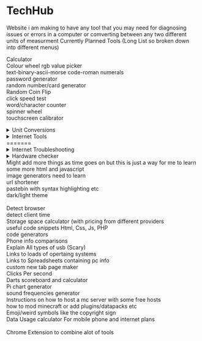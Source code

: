 # TechHub

Website i am making to have any tool that you may need for diagnosing issues or errors in a computer or comverting between any two different units of measurment
Currently Planned Tools (Long List so broken down into different menus)

<!--Currently Planned Features-->
Calculator  
Colour wheel rgb value picker  
text-binary-ascii-morse code-roman numerals  
password generator  
random number/card generator  
Random Coin Flip  
click speed test  
word/character counter  
spinner wheel  
touchscreen calibrator  

<details>
<summary>Unit Conversions</summary>
<br>

<details>
<summary>Time</summary>
<br>
Seconds and minutes etc
</details>

<details>
<summary>weight</summary>
<br>
kilos and pounds etc
</details>

<details>
<summary>Length</summary>
<br>
Metres and miles etc
</details>
</details>

<!--Tools-->

<details>
<summary>Internet Tools</summary>
<br>
Metres and miles etc
</details>
=======
<details>
<summary>Internet Troubleshooting</summary>
<br> ip speedtest auto refresh etc
</details>
 <details>
 <summary>Hardware checker</summary>
 <br>
sound and mic test plus keyboard and mouse checker

</details>
</details>
Might add more things as time goes on but this is just a way for me to learn some more html and javascript
<br>
image generators need to learn<br>
url shortener<br>
pastebin with syntax highlighting etc<br>
dark/light theme<br>
<br>
Detect browser<br>
detect client time<br>
Storage space calculator (with pricing from different providers<br>
useful code snippets Html, Css, Js, PHP<br>
code generators<br>
Phone info comparisons<br>
Explain All types of usb (Scary)<br>
Links to loads of opertaing systems<br>
Links to Spreadsheets containing pc info<br>
custom new tab page maker<br>
Clicks Per second<br>
Darts scoreboard and calculator<br>
Pi chart generator<br>
sound frequencies generator<br>
Instructions on how to host a mc server with some free hosts<br>
how to mod minecraft or add plugins/datapacks etc<br>
Emoji/weird symbols like the copyright sign<br>
Data Usage calculator For mobile phone and internet plans<br>

<br>
Chrome Extension to combine alot of tools
<br>
